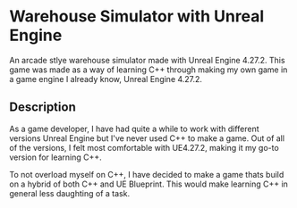 # Warehouse Simulator with Unreal Engine

An arcade stlye warehouse simulator made with Unreal Engine 4.27.2. This game was made as a way of learning C++ through making my own game in a game engine I already know, Unreal Engine 4.27.2.

## Description

As a game developer, I have had quite a while to work with different versions Unreal Engine but I've never used C++ to make a game. Out of all of the versions, I felt most comfortable with UE4.27.2, making it my go-to version for learning C++. 

To not overload myself on C++, I have decided to make a game thats build on a hybrid of both C++ and UE Blueprint. This would make learning C++ in general less daughting of a task.
